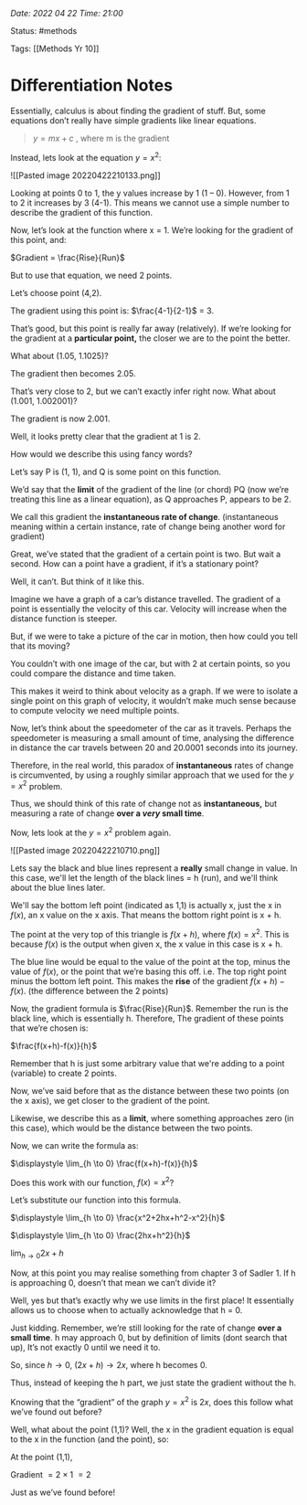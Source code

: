 
*Date: 2022 04 22 Time: 21:00*

Status: #methods

Tags: [[Methods Yr 10]]

# Differentiation Notes

Essentially, calculus is about finding the gradient of stuff. But, some equations don’t really have simple gradients like linear equations.

> $y=mx +c$ , where m is the gradient

Instead, lets look at the equation $y = x^2$:

![[Pasted image 20220422210133.png]]

Looking at points 0 to 1, the y values increase by 1 (1 – 0). However, from 1 to 2 it increases by 3 (4-1). This means we cannot use a simple number to describe the gradient of this function.

Now, let’s look at the function where x = 1. We’re looking for the gradient of this point, and:

$Gradient = \frac{Rise}{Run}$

But to use that equation, we need 2 points.

Let’s choose point (4,2).

The gradient using this point is: $\frac{4-1}{2-1}$ = 3.

That’s good, but this point is really far away (relatively). If we’re looking for the gradient at a **particular point,** the closer we are to the point the better.

What about (1.05, 1.1025)?

The gradient then becomes 2.05.

That’s very close to 2, but we can’t exactly infer right now. What about (1.001, 1.002001)?

The gradient is now 2.001.

Well, it looks pretty clear that the gradient at 1 is 2.

How would we describe this using fancy words?

Let’s say P is (1, 1), and Q is some point on this function.

We’d say that the **limit** of the gradient of the line (or chord) PQ (now we’re treating this line as a linear equation), as Q approaches P, appears to be 2.

We call this gradient the **instantaneous rate of change**. (instantaneous meaning within a certain instance, rate of change being another word for gradient)

Great, we’ve stated that the gradient of a certain point is two. But wait a second. How can a point have a gradient, if it’s a stationary point?

Well, it can’t. But think of it like this.

Imagine we have a graph of a car’s distance travelled. The gradient of a point is essentially the velocity of this car. Velocity will increase when the distance function is steeper.

But, if we were to take a picture of the car in motion, then how could you tell that its moving?

You couldn’t with one image of the car, but with 2 at certain points, so you could compare the distance and time taken.

This makes it weird to think about velocity as a graph. If we were to isolate a single point on this graph of velocity, it wouldn’t make much sense because to compute velocity we need multiple points.

Now, let’s think about the speedometer of the car as it travels. Perhaps the speedometer is measuring a small amount of time, analysing the difference in distance the car travels between 20 and 20.0001 seconds into its journey.

Therefore, in the real world, this paradox of **instantaneous** rates of change is circumvented, by using a roughly similar approach that we used for the $y=x^2$ problem.

Thus, we should think of this rate of change not as **instantaneous,** but measuring a rate of change **over a _very_ small time**.

Now, lets look at the $y=x^2$ problem again.

![[Pasted image 20220422210710.png]]

Lets say the black and blue lines represent a **really** small change in value. In this case, we'll let the length of the black lines = h (run), and we'll think about the blue lines later.

We'll say the bottom left point (indicated as 1,1) is actually x, just the x in $f(x)$, an x value on the x axis. That means the bottom right point is x + h.

The point at the very top of this triangle is $f(x+h)$, where $f(x)=x^2$. This is because $f(x)$ is the output when given x, the x value in this case is x + h.

The blue line would be equal to the value of the point at the top, minus the value of $f(x)$, or the point that we’re basing this off. i.e. The top right point minus the bottom left point. This makes the **rise** of the gradient $f(x+h) - f(x)$. (the difference between the 2 points)

Now, the gradient formula is $\frac{Rise}{Run}$. Remember the run is the black line, which is essentially h. Therefore, The gradient of these points that we’re chosen is:

$\frac{f(x+h)-f(x)}{h}$

Remember that h is just some arbitrary value that we're adding to a point (variable) to create 2 points.

Now, we’ve said before that as the distance between these two points (on the x axis), we get closer to the gradient of the point.

Likewise, we describe this as a **limit**, where something approaches zero (in this case), which would be the distance between the two points.

Now, we can write the formula as:

$\displaystyle \lim_{h \to 0} \frac{f(x+h)-f(x)}{h}$

Does this work with our function, $f(x)=x^2$?

Let’s substitute our function into this formula.

$\displaystyle \lim_{h \to 0} \frac{x^2+2hx+h^2-x^2}{h}$

$\displaystyle \lim_{h \to 0} \frac{2hx+h^2}{h}$

$\displaystyle \lim_{h \to 0} 2x+h$

Now, at this point you may realise something from chapter 3 of Sadler 1. If h is approaching 0, doesn’t that mean we can’t divide it?

Well, yes but that’s exactly why we use limits in the first place! It essentially allows us to choose when to actually acknowledge that h = 0.

Just kidding. Remember, we’re still looking for the rate of change **over a small time**. h may approach 0, but by definition of limits (dont search that up), It’s not exactly 0 until we need it to.

So, since $h \to 0$, $(2x+h) \to 2x$, where h becomes 0.

Thus, instead of keeping the h part, we just state the gradient without the h.

Knowing that the “gradient” of the graph $y=x^2$ is $2x$, does this follow what we’ve found out before?

Well, what about the point (1,1)? Well, the x in the gradient equation is equal to the x in the function (and the point), so:

At the point (1,1),

Gradient $= 2 \times 1$
				  $= 2$

Just as we’ve found before!